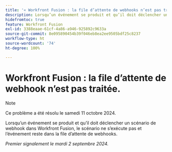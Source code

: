 ```yaml
---
title: '« Workfront Fusion : la file d’attente de webhooks n’est pas traitée. »'
description: Lorsqu’un événement se produit et qu’il doit déclencher un scénario de webhook dans Workfront Fusion, le scénario ne s’exécute pas et l’événement reste dans la file d’attente de webhooks.
hidefromtoc: true
feature: Workfront Fusion
exl-id: 3388eaae-61cf-4a86-a946-925892c9633a
source-git-commit: 8e095890454b39f046eb8ea2ee9505bdf25c8237
workflow-type: ht
source-wordcount: '74'
ht-degree: 100%

---
```


# Workfront Fusion : la file d’attente de webhook n’est pas traitée.

>[!NOTE]
>
>Ce problème a été résolu le samedi 11 octobre 2024.

Lorsqu’un événement se produit et qu’il doit déclencher un scénario de webhook dans Workfront Fusion, le scénario ne s’exécute pas et l’événement reste dans la file d’attente de webhooks.

_Premier signalement le mardi 2 septembre 2024._
